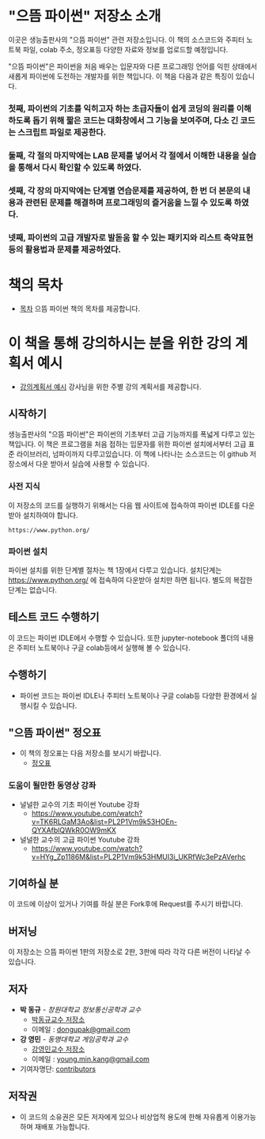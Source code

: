 # "으뜸 파이썬" 저장소 소개

이곳은 생능출판사의 "으뜸 파이썬" 관련 저장소입니다.
이 책의 소스코드와 주피터 노트북 파일, colab 주소, 정오표등 다양한 자료와 정보를 업로드할 예정입니다.

"으뜸 파이썬"은 파이썬을 처음 배우는 입문자와 다른 프로그래밍 언어를 익힌 상태에서 새롭게 파이썬에 도전하는 개발자를 위한 책입니다.
이 책음 다음과 같은 특징이 있습니다.
### 첫째, 파이썬의 기초를 익히고자 하는 초급자들이 쉽게 코딩의 원리를 이해하도록 돕기 위해 짧은 코드는 대화창에서 그 기능을 보여주며, 다소 긴 코드는 스크립트 파일로 제공한다.
### 둘째, 각 절의 마지막에는 LAB 문제를 넣어서 각 절에서 이해한 내용을 실습을 통해서 다시 확인할 수 있도록 하였다.
### 셋째, 각 장의 마지막에는 단계별 연습문제를 제공하여, 한 번 더 본문의 내용과 관련된 문제를 해결하며 프로그래밍의 즐거움을 느낄 수 있도록 하였다.
### 넷째, 파이썬의 고급 개발자로 발돋움 할 수 있는 패키지와 리스트 축약표현 등의 활용법과 문제를 제공하였다.

# 책의 목차
* [목차](https://github.com/dongupak/Prime-Python/blob/master/contents.md)
으뜸 파이썬 책의 목차를 제공합니다.

# 이 책을 통해 강의하시는 분을 위한 강의 계획서 예시
* [강의계획서 예시](https://github.com/dongupak/Prime-Python/blob/master/lecture.md)
강사님을 위한 주별 강의 계획서를 제공합니다.

## 시작하기

생능출판사의 "으뜸 파이썬"은 파이썬의 기초부터 고급 기능까지를 폭넓게 다루고 있는 책입니다.
이 책은 프로그램을 처음 접하는 입문자를 위한 파이썬 설치에서부터 고급 표준 라이브러리, 넘파이까지 다루고있습니다.
이 책에 나타나는 소스코드는 이 github 저장소에서 다운 받아서 실습에 사용할 수 있습니다.

### 사전 지식

이 저장소의 코드를 실행하기 위해서는 다음 웹 사이트에 접속하여 파이썬 IDLE를 다운받아 설치하여야 합니다.
```
https://www.python.org/
```

### 파이썬 설치

파이썬 설치를 위한 단계별 절차는 책 1장에서 다루고 있습니다.
설치단계는 https://www.python.org/ 에 접속하여 다운받아 설치만 하면 됩니다.
별도의 복잡한 단계는 없습니다.

## 테스트 코드 수행하기

이 코드는 파이썬 IDLE에서 수행할 수 있습니다.
또한 jupyter-notebook 폴더의 내용은 주피터 노트북이나 구글 colab등에서 실행해 볼 수 있습니다.

## 수행하기

* 파이썬 코드는 파이썬 IDLE나 주피터 노트북이나 구글 colab등 다양한 환경에서 실행시킬 수 있습니다.

## "으뜸 파이썬" 정오표

* 이 책의 정오표는 다음 저장소를 보시기 바랍니다.
  * [정오표](https://github.com/dongupak/Prime-Python/tree/master/errata)

### 도움이 될만한 동영상 강좌

* 널널한 교수의 기초 파이썬 Youtube 강좌
  * https://www.youtube.com/watch?v=TK6RLGaM3Ao&list=PL2P1Vm9k53HOEn-QYXAfblQWkR0OW9mKX
* 널널한 교수의 고급 파이썬 Youtube 강좌
  * https://www.youtube.com/watch?v=HYg_Zp1186M&list=PL2P1Vm9k53HMUI3i_UKRfWc3ePzAVerhc
 
## 기여하실 분

이 코드에 이상이 있거나 기여를 하실 분은 Fork후에 Request를 주시기 바랍니다.

## 버저닝

이 저장소는 으뜸 파이썬 1판의 저장소로 2판, 3판에 따라 각각 다른 버전이 나타날 수 있습니다.

## 저자

* **박 동규** - *창원대학교 정보통신공학과 교수* 
  * [박동규교수 저장소](https://github.com/dongupak)
  * 이메일 : dongupak@gmail.com
* **강 영민** - *동명대학교 게임공학과 교수* 
  * [강영민교수 저장소](https://github.com/dknife)
  * 이메일 : young.min.kang@gmail.com
* 기여자명단: [contributors](https://github.com/dongupak/Prime-Python/contributors)

## 저작권

* 이 코드의 소유권은 모든 저자에게 있으나 비상업적 용도에 한해 자유롭게 이용가능하며 재배포 가능합니다.
